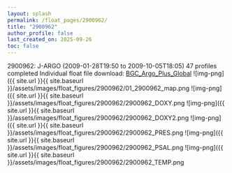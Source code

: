 ```yaml
---
layout: splash
permalink: /float_pages/2900962/
title: "2900962"
author_profile: false
last_created_on: 2025-09-26
toc: false
---
```

 
2900962: J-ARGO (2009-01-28T19:50 to 2009-10-05T18:05)
47 profiles completed
Individual float file download: [BGC_Argo_Plus_Global](https://ftp.soest.hawaii.edu/bgc_argo_plus/Individual_Floats/outliers_removed/2900962_Sprof_processed.nc)
![img-png]({{ site.url }}{{ site.baseurl }}/assets/images/float_figures/2900962/01_2900962_map.png
![img-png]({{ site.url }}{{ site.baseurl }}/assets/images/float_figures/2900962/2900962_DOXY.png
![img-png]({{ site.url }}{{ site.baseurl }}/assets/images/float_figures/2900962/2900962_DOXY2.png
![img-png]({{ site.url }}{{ site.baseurl }}/assets/images/float_figures/2900962/2900962_PRES.png
![img-png]({{ site.url }}{{ site.baseurl }}/assets/images/float_figures/2900962/2900962_PSAL.png
![img-png]({{ site.url }}{{ site.baseurl }}/assets/images/float_figures/2900962/2900962_TEMP.png
